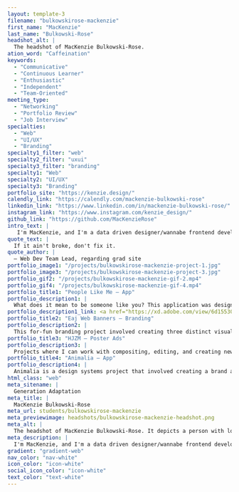 ```yaml
---
layout: template-3
filename: "bulkowskirose-mackenzie"
first_name: "MacKenzie"
last_name: "Bulkowski-Rose"
headshot_alt: |
  The headshot of MacKenzie Bulkowski-Rose.
ation_word: "Caffeination"
keywords:
  - "Communicative"
  - "Continuous Learner"
  - "Enthusiastic"
  - "Independent"
  - "Team-Oriented"
meeting_type:
  - "Networking"
  - "Portfolio Review"
  - "Job Interview"
specialties:
  - "Web"
  - "UI/UX"
  - "Branding"
specialty1_filter: "web"
specialty2_filter: "uxui"
specialty3_filter: "branding"
specialty1: "Web"
specialty2: "UI/UX"
specialty3: "Branding"
portfolio_site: "https://kenzie.design/"
calendly_link: "https://calendly.com/mackenzie-bulkowski-rose"
linkedin_link: "https://www.linkedin.com/in/mackenzie-bulkowski-rose/"
instagram_link: "https://www.instagram.com/kenzie_design/"
github_link: "https://github.com/MacKenzieRose"
intro_text: |
   I'm MacKenzie, and I'm a data driven designer/wannabe frontend developer. Let's find innovative visual solutions that are accessible, strategic, and beautiful.
quote_text: |
  If it ain't broke, don't fix it.
quote_author: |
  — Web Dev Team Lead, regarding grad site
portfolio_image1: "/projects/bulkowskirose-mackenzie-project-1.jpg"
portfolio_image3: "/projects/bulkowskirose-mackenzie-project-3.jpg"
portfolio_gif2: "/projects/bulkowskirose-mackenzie-gif-2.mp4"
portfolio_gif4: "/projects/bulkowskirose-mackenzie-gif-4.mp4"
portfolio_title1: "People Like Me — App"
portfolio_description1: |
  What does it mean to be someone like you? This application was designed to promote social advocacy, and features some of the United Nations' 17 Goals for Sustainable Development. I'd love for you to 
portfolio_description1_link: <a href="https://xd.adobe.com/view/6d15530a-710c-4549-8cb8-f0e3b2fbfbbf-3846/?fullscreen" target="_blank">try it here!</a>
portfolio_title2: "Eaj Web Banners — Branding"
portfolio_description2: |
  This for-fun branding project involved creating three distinct visual identities for a musical artist (Eaj). The concepts center on his life experiences, and were created to flexibly adapt to a variety of contexts, including responsive YouTube banners.
portfolio_title3: "HJZM — Poster Ads"
portfolio_description3: |
  Projects where I can work with compositing, editing, and creating new photos are some of my favourite. They involve researching target demographics, layout design, and a lot of Photoshop. These posters were part of a series used to digitally promote an album release in the fall of 2020.
portfolio_title4: "Animalia — App"
portfolio_description4: |
  Animalia is a design systems project that involved creating a brand and iOS mobile application. The goal was to address the disconnect between pets, their owners, and veterinary professionals during the COVID-19 pandemic.
html_class: "web"
meta_sitename: |
  Generation Adaptation
meta_title: |
  MacKenzie Bulkowski-Rose
meta_url: students/bulkowskirose-mackenzie
meta_previewimage: headshots/bulkowskirose-mackenzie-headshot.png
meta_alt: |
  The headshot of MacKenzie Bulkowski-Rose. It depicts a person with long brown hair smiling with their mouth closed, and head turned upwards, with their hands on their hips.
meta_description: |
  I'm MacKenzie, and I'm a data driven designer/wannabe frontend developer. Let's find innovative visual solutions that are accessible, strategic, and beautiful.
gradient: "gradient-web"
nav_color: "nav-white"
icon_color: "icon-white"
social_icon_color: "icon-white"
text_color: "text-white"
---
```

